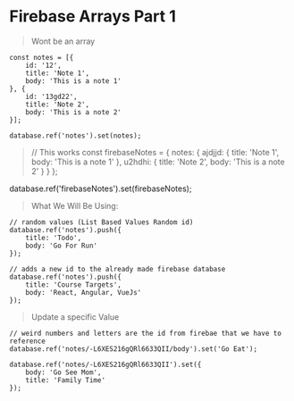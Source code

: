 # Firebase Arrays Part 1

> Wont be an array

	const notes = [{
		id: '12',
		title: 'Note 1',
		body: 'This is a note 1'
	}, {
		id: '13gd22',
		title: 'Note 2',
		body: 'This is a note 2'
	}];

	database.ref('notes').set(notes);

> // This works
const firebaseNotes = {
	notes: {
		ajdjjd: {
			title: 'Note 1',
			body: 'This is a note 1'
		},
		u2hdhi: {
			title: 'Note 2',
			body: 'This is a note 2'
		}
	}
};

database.ref('firebaseNotes').set(firebaseNotes);

> What We Will Be Using:

	// random values (List Based Values Random id)
	database.ref('notes').push({
		title: 'Todo',
		body: 'Go For Run'
	});

	// adds a new id to the already made firebase database
	database.ref('notes').push({
		title: 'Course Targets',
		body: 'React, Angular, VueJs'
	});

> Update a specific Value

	// weird numbers and letters are the id from firebae that we have to reference
	database.ref('notes/-L6XES216gQRl6633QII/body').set('Go Eat');

	database.ref('notes/-L6XES216gQRl6633QII').set({
		body: 'Go See Mom',
		title: 'Family Time'
	});